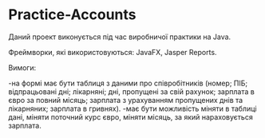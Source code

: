 ﻿# Practice-Accounts

Даний проект виконується під час виробничої практики на Java.

Фреймворки, які використовуються: JavaFX, Jasper Reports.

Вимоги:

-на формі має бути таблиця з даними про  співробітників (номер; ПІБ; відпрацьовані дні; лікарняні; дні, пропущені за свій рахунок; зарплата в євро за повний місяць; зарплата з урахуванням пропущених днів та лікарняних; зарплата в гривнях).
-має бути можливість міняти в таблиці дані, міняти поточний курс євро, міняти місяць, за який нараховується зарплата.

